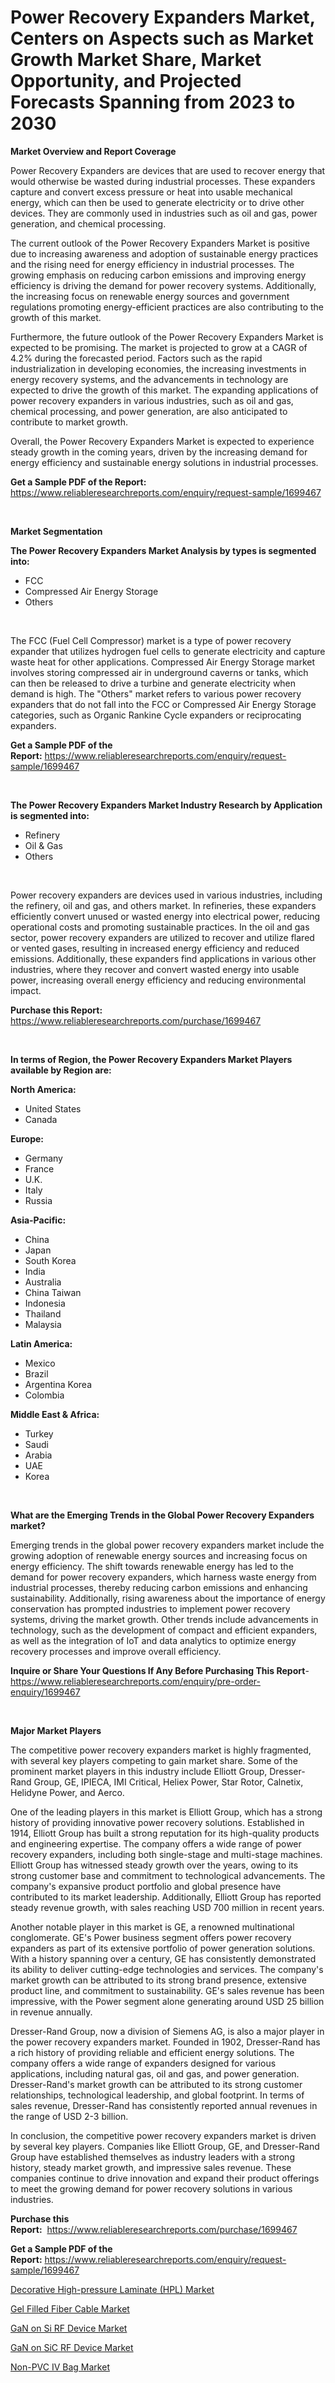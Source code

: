<p><h1>Power Recovery Expanders Market, Centers on Aspects such as Market Growth Market Share, Market Opportunity, and Projected Forecasts Spanning from 2023 to 2030</h1></p><p><strong>Market Overview and Report Coverage</strong></p>
<p><p>Power Recovery Expanders are devices that are used to recover energy that would otherwise be wasted during industrial processes. These expanders capture and convert excess pressure or heat into usable mechanical energy, which can then be used to generate electricity or to drive other devices. They are commonly used in industries such as oil and gas, power generation, and chemical processing.</p><p>The current outlook of the Power Recovery Expanders Market is positive due to increasing awareness and adoption of sustainable energy practices and the rising need for energy efficiency in industrial processes. The growing emphasis on reducing carbon emissions and improving energy efficiency is driving the demand for power recovery systems. Additionally, the increasing focus on renewable energy sources and government regulations promoting energy-efficient practices are also contributing to the growth of this market.</p><p>Furthermore, the future outlook of the Power Recovery Expanders Market is expected to be promising. The market is projected to grow at a CAGR of 4.2% during the forecasted period. Factors such as the rapid industrialization in developing economies, the increasing investments in energy recovery systems, and the advancements in technology are expected to drive the growth of this market. The expanding applications of power recovery expanders in various industries, such as oil and gas, chemical processing, and power generation, are also anticipated to contribute to market growth.</p><p>Overall, the Power Recovery Expanders Market is expected to experience steady growth in the coming years, driven by the increasing demand for energy efficiency and sustainable energy solutions in industrial processes.</p></p>
<p><strong>Get a Sample PDF of the Report:</strong> <a href="https://www.reliableresearchreports.com/enquiry/request-sample/1699467">https://www.reliableresearchreports.com/enquiry/request-sample/1699467</a></p>
<p>&nbsp;</p>
<p><strong>Market Segmentation</strong></p>
<p><strong>The Power Recovery Expanders Market Analysis by types is segmented into:</strong></p>
<p><ul><li>FCC</li><li>Compressed Air Energy Storage</li><li>Others</li></ul></p>
<p>&nbsp;</p>
<p><p>The FCC (Fuel Cell Compressor) market is a type of power recovery expander that utilizes hydrogen fuel cells to generate electricity and capture waste heat for other applications. Compressed Air Energy Storage market involves storing compressed air in underground caverns or tanks, which can then be released to drive a turbine and generate electricity when demand is high. The "Others" market refers to various power recovery expanders that do not fall into the FCC or Compressed Air Energy Storage categories, such as Organic Rankine Cycle expanders or reciprocating expanders.</p></p>
<p><strong>Get a Sample PDF of the Report:</strong>&nbsp;<a href="https://www.reliableresearchreports.com/enquiry/request-sample/1699467">https://www.reliableresearchreports.com/enquiry/request-sample/1699467</a></p>
<p>&nbsp;</p>
<p><strong>The Power Recovery Expanders Market Industry Research by Application is segmented into:</strong></p>
<p><ul><li>Refinery</li><li>Oil & Gas</li><li>Others</li></ul></p>
<p>&nbsp;</p>
<p><p>Power recovery expanders are devices used in various industries, including the refinery, oil and gas, and others market. In refineries, these expanders efficiently convert unused or wasted energy into electrical power, reducing operational costs and promoting sustainable practices. In the oil and gas sector, power recovery expanders are utilized to recover and utilize flared or vented gases, resulting in increased energy efficiency and reduced emissions. Additionally, these expanders find applications in various other industries, where they recover and convert wasted energy into usable power, increasing overall energy efficiency and reducing environmental impact.</p></p>
<p><strong>Purchase this Report:</strong>&nbsp; <a href="https://www.reliableresearchreports.com/purchase/1699467">https://www.reliableresearchreports.com/purchase/1699467</a></p>
<p>&nbsp;</p>
<p><strong>In terms of Region, the Power Recovery Expanders Market Players available by Region are:</strong></p>
<p>
    <p> <strong> North America: </strong>
        <ul>
            <li>United States</li>
            <li>Canada</li>
        </ul>
        </p> 
    <p> <strong> Europe: </strong>
        <ul>
            <li>Germany</li>
            <li>France</li>
            <li>U.K.</li>
            <li>Italy</li>
            <li>Russia</li>
        </ul>
        </p> 
    <p> <strong> Asia-Pacific: </strong>
        <ul>
            <li>China</li>
            <li>Japan</li>
            <li>South Korea</li>
            <li>India</li>
            <li>Australia</li>
            <li>China Taiwan</li>
            <li>Indonesia</li>
            <li>Thailand</li>
            <li>Malaysia</li>
        </ul>
        </p> 
    <p> <strong> Latin America: </strong>
        <ul>
            <li>Mexico</li>
            <li>Brazil</li>
            <li>Argentina Korea</li>
            <li>Colombia</li>
        </ul>
        </p> 
    <p> <strong> Middle East & Africa: </strong>
        <ul>
            <li>Turkey</li>
            <li>Saudi</li>
            <li>Arabia</li>
            <li>UAE</li>
            <li>Korea</li>
        </ul>
    </p>
    </p>
<p>&nbsp;</p>
<p><strong>What are the Emerging Trends in the Global Power Recovery Expanders market?</strong></p>
<p><p>Emerging trends in the global power recovery expanders market include the growing adoption of renewable energy sources and increasing focus on energy efficiency. The shift towards renewable energy has led to the demand for power recovery expanders, which harness waste energy from industrial processes, thereby reducing carbon emissions and enhancing sustainability. Additionally, rising awareness about the importance of energy conservation has prompted industries to implement power recovery systems, driving the market growth. Other trends include advancements in technology, such as the development of compact and efficient expanders, as well as the integration of IoT and data analytics to optimize energy recovery processes and improve overall efficiency.</p></p>
<p><strong>Inquire or Share Your Questions If Any Before Purchasing This Report</strong>- <a href="https://www.reliableresearchreports.com/enquiry/pre-order-enquiry/1699467">https://www.reliableresearchreports.com/enquiry/pre-order-enquiry/1699467</a></p>
<p>&nbsp;</p>
<p><strong>Major Market Players</strong></p>
<p><p>The competitive power recovery expanders market is highly fragmented, with several key players competing to gain market share. Some of the prominent market players in this industry include Elliott Group, Dresser-Rand Group, GE, IPIECA, IMI Critical, Heliex Power, Star Rotor, Calnetix, Helidyne Power, and Aerco.</p><p>One of the leading players in this market is Elliott Group, which has a strong history of providing innovative power recovery solutions. Established in 1914, Elliott Group has built a strong reputation for its high-quality products and engineering expertise. The company offers a wide range of power recovery expanders, including both single-stage and multi-stage machines. Elliott Group has witnessed steady growth over the years, owing to its strong customer base and commitment to technological advancements. The company's expansive product portfolio and global presence have contributed to its market leadership. Additionally, Elliott Group has reported steady revenue growth, with sales reaching USD 700 million in recent years.</p><p>Another notable player in this market is GE, a renowned multinational conglomerate. GE's Power business segment offers power recovery expanders as part of its extensive portfolio of power generation solutions. With a history spanning over a century, GE has consistently demonstrated its ability to deliver cutting-edge technologies and services. The company's market growth can be attributed to its strong brand presence, extensive product line, and commitment to sustainability. GE's sales revenue has been impressive, with the Power segment alone generating around USD 25 billion in revenue annually.</p><p>Dresser-Rand Group, now a division of Siemens AG, is also a major player in the power recovery expanders market. Founded in 1902, Dresser-Rand has a rich history of providing reliable and efficient energy solutions. The company offers a wide range of expanders designed for various applications, including natural gas, oil and gas, and power generation. Dresser-Rand's market growth can be attributed to its strong customer relationships, technological leadership, and global footprint. In terms of sales revenue, Dresser-Rand has consistently reported annual revenues in the range of USD 2-3 billion.</p><p>In conclusion, the competitive power recovery expanders market is driven by several key players. Companies like Elliott Group, GE, and Dresser-Rand Group have established themselves as industry leaders with a strong history, steady market growth, and impressive sales revenue. These companies continue to drive innovation and expand their product offerings to meet the growing demand for power recovery solutions in various industries.</p></p>
<p><strong>Purchase this Report:</strong>&nbsp;&nbsp;<a href="https://www.reliableresearchreports.com/purchase/1699467">https://www.reliableresearchreports.com/purchase/1699467</a></p>
<p></p>
<p><strong>Get a Sample PDF of the Report:</strong>&nbsp;<a href="https://www.reliableresearchreports.com/enquiry/request-sample/1699467">https://www.reliableresearchreports.com/enquiry/request-sample/1699467</a></p>
<p><p><a href="https://medium.com/@skylargrant2023/decorative-high-pressure-laminate-hpl-market-report-reveals-the-latest-trends-and-growth-47ae47bb8bee">Decorative High-pressure Laminate (HPL) Market</a></p><p><a href="https://www.linkedin.com/pulse/gel-filled-fiber-cable-market-insights-players-forecast/">Gel Filled Fiber Cable Market</a></p><p><a href="https://www.linkedin.com/pulse/gan-si-rf-device-market-share-amp-new-trends-analysis-report/">GaN on Si RF Device Market</a></p><p><a href="https://www.linkedin.com/pulse/gan-sic-rf-device-market-research-report-provides-thorough/">GaN on SiC RF Device Market</a></p><p><a href="https://medium.com/@shanelerde/non-pvc-iv-bag-market-comprehensive-assessment-by-type-application-and-geography-c2ac6c8f198f">Non-PVC IV Bag Market</a></p></p>